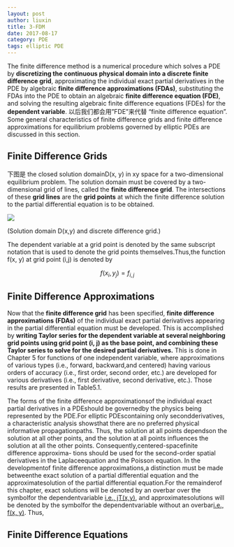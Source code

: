 ```yaml
---
layout: post
author: liuxin
title: 3-FDM 
date: 2017-08-17
category: PDE
tags: elliptic PDE
---
```


The finite difference method is a numerical procedure which solves a PDE by **discretizing the continuous physical domain into a discrete finite difference grid**, approximating the individual exact partial derivatives in the PDE by algebraic **finite difference approximations (FDAs)**, substituting the FDAs into the PDE to obtain an algebraic **finite difference equation (FDE)**, and solving the resulting algebraic finite difference equations (FDEs) for the **dependent variable**. 以后我们都会用”FDE”来代替 “finite difference equation”. Some general characteristics of finite difference grids and finite difference approximations for equilibrium problems governed by elliptic PDEs are discussed in this section. 

## Finite Difference Grids 
下图是 the closed solution domainD(x, y) in xy space for a two-dimensional equilibrium problem. The solution domain must be covered by a two-dimensional  grid of lines, called the **finite difference grid**. The intersections of these **grid lines** are the **grid points** at which the finite difference solution to the partial differential equation is to be obtained.

![][image-1]

(Solution domain D(x,y) and discrete difference grid.)

The dependent variable at a grid point is denoted by the same subscript notation that is used to denote the grid points themselves.Thus,the function f(x, y) at grid point (i,j) is denoted by 

$$ f(x_i, y_j) = f_{i, j} $$

## Finite Difference Approximations 
Now that the **finite difference grid** has been specified, **finite difference approximations (FDAs)** of the individual exact partial derivatives appearing in the partial differential equation must be developed. This is accomplished by **writing Taylor series for the dependent variable at several neighboring grid points using grid point (i, j) as the base point, and combining these Taylor series to solve for the desired partial derivatives.** This is done in Chapter 5 for functions of one independent variable, where approximations of various types (i.e., forward, backward,and centered) having various orders of accuracy (i.e., first order, second order, etc.) are developed for various derivatives (i.e., first derivative, second derivative, etc.). Those results are presented in Table5.1. 

The forms of the finite difference approximationsof the individual exact partial derivatives in a PDEshould be governedby the physics being represented by the PDE.For elliptic PDEscontaining only secondderivatives, a characteristic analysis showsthat there are no preferred physical informative propagationpaths. Thus, the solution at all points dependson the solution at all other points, and the solution at all points influences the solution at all the other points. Consequently,centered-spacefinite difference approxima- tions should be used for the second-order spatial derivatives in the Laplaceequation and the Poisson equation. 
In the developmentof finite difference approximations,a distinction must be made betweenthe exact solution of a partial differential equation and the approximatesolution of the partial differential equation.For the remainderof this chapter, exact solutions will be denoted by an overbar over the symbolfor the dependentvariable [i.e., jT(x,y)](), and approximatesolutions will be denoted by the symbolfor the dependentvariable without an overbar[i.e., f(x, y)](). Thus, 

## Finite Difference Equations 



[image-1]:	http://wx4.sinaimg.cn/mw690/8db2c8cbly1fiz8e3i67gj20ex09rgmy.jpg